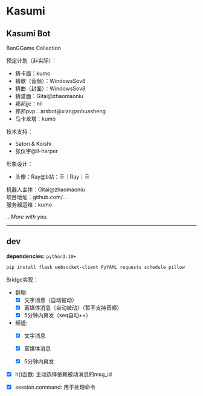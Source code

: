 # Kasumi

## Kasumi Bot  

BanGGame Collection

预定计划（非实际）：
- 猜卡面：kumo    
- 猜歌（音频）：WindowsSov8    
- 猜曲（封面）：WindowsSov8    
- 猜谱面：Gitai@zhaomaoniu     
- 邦邦jjc：nil    
- 邦邦pvp：arsbot@xianganhuasheng     
- 马卡龙塔：kumo

技术支持：
- Satori & Koishi    
- 张仪宇@il-harper    

形象设计：
- 头像：Ray@b站：亖｜Ray｜亖    

机器人主体：Gitai@zhaomaoniu   
项目地址：github.com/…   
服务器运维：kumo

*…More with you.*

***

## dev

**dependencies:**
`python3.10+`
```bash
pip install flask websocket-client PyYAML requests schedule pillow
```

Bridge实现：

- 群聊: 
  - [x] 文字消息（自动被动）
  - [x] 富媒体消息（自动被动）（暂不支持音频）
  - [x] 5分钟内爽发（seq自动++）

- 频道: 
  - [x] 文字消息
  - [x] 富媒体消息
  - [x] 5分钟内爽发


- [x] h()函数: 主动选择依赖被动消息的msg_id


- [x] session.command: 用于处理命令


